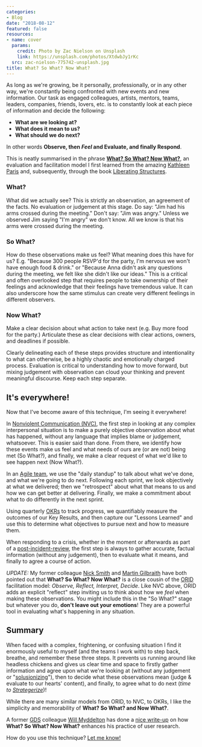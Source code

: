 ```yaml
---
categories:
- Blog
date: "2018-08-12"
featured: false
resources:
- name: cover
  params:
    credit: Photo by Zac Nielson on Unsplash
    link: https://unsplash.com/photos/XtdwbJy1rKc
  src: zac-nielson-775742-unsplash.jpg
title: What? So What? Now What?
---
```


As long as we're growing, be it personally, professionally, or in any other way, we're constantly being confronted with new events and new information. Our task as engaged colleagues, artists, mentors, teams, leaders, companies, friends, lovers, etc. is to constantly look at each piece of information and decide the following: 

>
* **What are we looking at?**
* **What does it mean to us?**
* **What should we do next?**

In other words **Observe, then _Feel_ and Evaluate, and finally Respond**.

This is neatly summarised in the phrase **<a href="http://www.liberatingstructures.com/9-what-so-what-now-what-w/">What? So What? Now What?</a>**, an evaluation and facilitation model I first learned from the amazing [Kathleen Paris](http://kathleenparis.com/) and, subsequently, through the book [Liberating Structures](http://www.liberatingstructures.com/).

### What?
What did we actually see? This is strictly an observation, an agreement of the facts. No evaluation or judgement at this stage. Do say: "Jim had his arms crossed during the meeting." Don't say: "Jim was angry." Unless we observed Jim saying "I'm angry" we don't know. All we know is that his arms were crossed during the meeting.

### So What?
How do these observations make us feel? What meaning does this have for us? E.g. "Because 300 people RSVP'd for the party, I'm nervous we won't have enough food & drink." or "Because Anna didn't ask any questions during the meeting, we felt like she didn't like our ideas." This is a critical and often overlooked step that requires people to take ownership of their feelings and acknowledge that their feelings have tremendous value. It can also underscore how the same stimulus can create very different feelings in different observers.

### Now What?
Make a clear decision about what action to take next (e.g. Buy more food for the party.) Articulate these as clear decisions with clear actions, owners, and deadlines if possible.


Clearly delineating each of these steps provides structure and intentionality to what can otherwise, be a highly chaotic and emotionally charged process. Evaluation is critical to understanding how to move forward, but mixing judgement with observation can cloud your thinking and prevent meaningful discourse. Keep each step separate.

## It's everywhere!
Now that I've become aware of this technique, I'm seeing it everywhere!

In <a href="/blog/nvc">Nonviolent Communication (NVC)</a>, the first step in looking at any complex interpersonal situation is to make a purely objective observation about what has happened, without any language that implies blame or judgement, whatsoever. This is easier said than done. From there, we identify how these events make us feel and what needs of ours are (or are not) being met (So What?), and finally, we make a clear request of what we'd like to see happen next (Now What?).

In an <a href="https://www.gov.uk/service-manual/agile-delivery" target="_blank">Agile team</a>, we use the "daily standup" to talk about what we've done, and what we're going to do next. Following each sprint, we look objectively at what we delivered; then we "retrospect" about what that means to us and how we can get better at delivering. Finally, we make a commitment about what to do differently in the next sprint.

Using quarterly <a href="/blog/running-an-okr-setting-workshop/">OKRs</a> to track progress, we quantifiably measure the outcomes of our Key Results, and then capture our "Lessons Learned" and use this to determine what objectives to pursue next and how to measure them.

When responding to a crisis, whether in the moment or afterwards as part of a [post-incident-review](https://github.com/etsy/DebriefingFacilitationGuide/tree/master/guide), the first step is always to gather accurate, factual information (without any judgement), then to evaluate what it means, and finally to agree a course of action.

_UPDATE:_ My former colleague <a href="https://twitter.com/twitrnick" target="_blank">Nick Smith</a> and [Martin Gilbraith](https://martingilbraith.com/) have both pointed out that **What? So What? Now What?** is a close cousin of the [ORID](https://www.betterevaluation.org/en/evaluation-options/orid) facilitation model: _Observe, Reflect, Interpret, Decide_. Like NVC above, ORID adds an explicit "reflect" step inviting us to think about how we _feel_ when making these observations. You might include this in the "So What?" stage but whatever you do, **don't leave out your emotions**! They are a powerful tool in evaluating what's happening in any situation.

## Summary

When faced with a complex, frightening, or confusing situation I find it enormously useful to myself (and the teams I work with) to step back, breathe, and remember these three steps. It prevents us running around like headless chickens and gives us clear time and space to firstly gather information and agree upon what we're looking at (without any judgement or "[solusionizing](https://www.urbandictionary.com/define.php?term=solutionizing)"), then to decide what these observations mean (judge & evaluate to our hearts' content), and finally, to agree what to do next (_time to [Strategerize](https://en.wikipedia.org/wiki/Strategery)_)!

While there are many similar models from ORID, to NVC, to OKRs, I like the simplicity and memorability of **What? So What? and Now What?**.

A former [GDS](https://gds.blog.gov.uk/about/) colleague [Will Myddelton](http://www.myddelton.co.uk/about/) has done a [nice write-up](http://www.myddelton.co.uk/blog/what-so-what-now-what) on how **What? So What? Now What?** enhances his practice of user research.

How do you use this technique? <a href="/contact">Let me know!</a>

